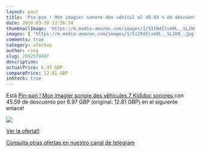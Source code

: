 ```yaml
---
layout: post
title: 'Pin-pon ! Mon imagier sonore des véhicul al 45.59 % de descuento'
date: 2020-03-28 12:56:34
thumbnailImage: 'https://m.media-amazon.com/images/I/51I0dZism0L._SL200_.jpg'
images: [ 'https://m.media-amazon.com/images/I/51I0dZism0L._SL200_.jpg' ]
comments: true
category: ofertas
author: ring
slug: 2092579487
description:
actualPrice: 6.97 GBP
comparePrice: 12.81 GBP
inStock: true
---
```


Está [Pin-pon ! Mon imagier sonore des véhicules  7   Kididoc sonores ](https://www.amazon.com/dp/2092579487/?tag=redken08-20) con 45.59 de descuento por 6.97 GBP (original: 12.81 GBP) en el siguiente enlace!

[![](https://m.media-amazon.com/images/I/51I0dZism0L._SL200_.jpg)](https://www.amazon.com/dp/2092579487/?tag=redken08-20)

[Ver la oferta!!](https://www.amazon.com/dp/2092579487/?tag=redken08-20)

[Consulta otras ofertas en nuestro canal de telegram](https://t.me/s/ofertas25)
